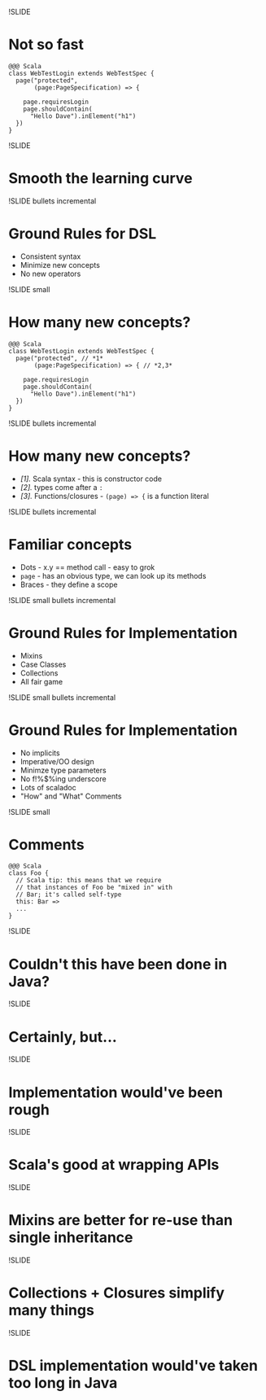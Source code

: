 !SLIDE
# Not so fast

    @@@ Scala
    class WebTestLogin extends WebTestSpec { 
      page("protected",
           (page:PageSpecification) => {

        page.requiresLogin
        page.shouldContain(
          "Hello Dave").inElement("h1")
      })
    }

!SLIDE 
# Smooth the learning curve

!SLIDE bullets incremental
# Ground Rules for DSL
* Consistent syntax
* Minimize new concepts
* No new operators

!SLIDE small
# How many new concepts?

    @@@ Scala
    class WebTestLogin extends WebTestSpec { 
      page("protected", // *1*
           (page:PageSpecification) => { // *2,3*

        page.requiresLogin
        page.shouldContain(
          "Hello Dave").inElement("h1")
      })
    }

!SLIDE bullets incremental
# How many new concepts?

* *[1].* Scala syntax - this is constructor code
* *[2].* types come after a <code>:</code>
* *[3].* Functions/closures - <code>(page) => {</code> is a function literal
 
!SLIDE bullets incremental
# Familiar concepts

* Dots - x.y == method call - easy to grok
* <code>page</code> - has an obvious type, we can look up its methods
* Braces - they define a scope

!SLIDE small bullets incremental
# Ground Rules for Implementation
* Mixins
* Case Classes
* Collections
* All fair game

!SLIDE small bullets incremental
# Ground Rules for Implementation
* No implicits
* Imperative/OO design
* Minimze type parameters
* No f!%$%ing underscore
* Lots of scaladoc
* "How" and "What" Comments

!SLIDE small
# Comments

    @@@ Scala
    class Foo {
      // Scala tip: this means that we require
      // that instances of Foo be "mixed in" with
      // Bar; it's called self-type
      this: Bar => 
      ...
    }

!SLIDE 
# Couldn't this have been done in Java?

!SLIDE 
# Certainly, but...

!SLIDE 
# Implementation would've been rough

!SLIDE 
# Scala's good at wrapping APIs

!SLIDE 
# Mixins are better for re-use than single inheritance

!SLIDE 
# Collections + Closures simplify many things

!SLIDE
# DSL implementation would've taken too long in Java
